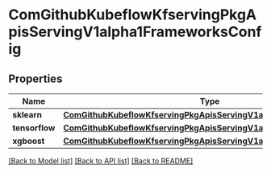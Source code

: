 # ComGithubKubeflowKfservingPkgApisServingV1alpha1FrameworksConfig

## Properties
Name | Type | Description | Notes
------------ | ------------- | ------------- | -------------
**sklearn** | [**ComGithubKubeflowKfservingPkgApisServingV1alpha1FrameworkConfig**](ComGithubKubeflowKfservingPkgApisServingV1alpha1FrameworkConfig.md) |  | [optional] 
**tensorflow** | [**ComGithubKubeflowKfservingPkgApisServingV1alpha1FrameworkConfig**](ComGithubKubeflowKfservingPkgApisServingV1alpha1FrameworkConfig.md) |  | [optional] 
**xgboost** | [**ComGithubKubeflowKfservingPkgApisServingV1alpha1FrameworkConfig**](ComGithubKubeflowKfservingPkgApisServingV1alpha1FrameworkConfig.md) |  | [optional] 

[[Back to Model list]](../README.md#documentation-for-models) [[Back to API list]](../README.md#documentation-for-api-endpoints) [[Back to README]](../README.md)


